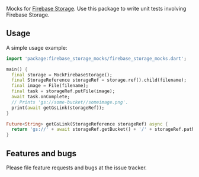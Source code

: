 Mocks for [Firebase Storage](https://pub.dev/packages/firebase_storage). Use this package to write unit tests involving Firebase Storage.

## Usage

A simple usage example:

```dart
import 'package:firebase_storage_mocks/firebase_storage_mocks.dart';

main() {
  final storage = MockFirebaseStorage();
  final StorageReference storageRef = storage.ref().child(filename);
  final image = File(filename);
  final task = storageRef.putFile(image);
  await task.onComplete;
  // Prints 'gs://some-bucket//someimage.png'.
  print(await getGsLink(storageRef));
}

Future<String> getGsLink(StorageReference storageRef) async {
  return 'gs://' + await storageRef.getBucket() + '/' + storageRef.path;
}
```

## Features and bugs

Please file feature requests and bugs at the issue tracker.